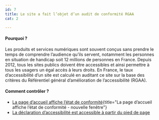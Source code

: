 ```yaml
---
id: 7
title: Le site a fait l’objet d’un audit de conformité RGAA
cat: 2

---
```


#### Pourquoi ?

Les produits et services numériques sont souvent conçus sans prendre le temps de comprendre l’audience qu’ils servent, notamment les personnes en situation de handicap soit 12 millions de personnes en France. Depuis 2012, tous les sites publics doivent être accessibles et ainsi permettre à tous les usagers un égal accès à leurs droits. En France, le taux d’accessibilité d’un site est calculé en auditant ce site sur la base des critères du Référentiel général d’amélioration de l’accessibilité (RGAA).

#### Comment contrôler ?


* [La page d’accueil affiche l’état de conformité](https://www.numerique.gouv.fr/publications/rgaa-accessibilite/obligations/#mention-obligatoire-sur-la-page-daccueil){title="La page d’accueil affiche l’état de conformité - nouvelle fenêtre"}
* [La déclaration d’accessibilité est accessible à partir du pied de page](/accessibilite-numerique/declaration-accessibilite)
